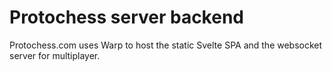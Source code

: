 # Protochess server backend

Protochess.com uses Warp to host the static Svelte SPA and the websocket server for multiplayer.

